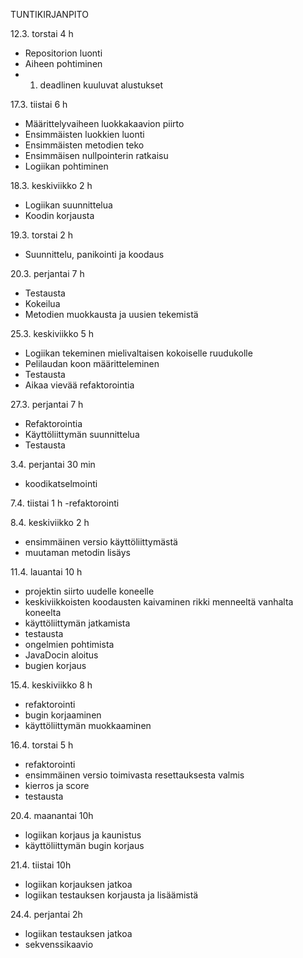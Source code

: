 TUNTIKIRJANPITO

12.3. torstai 4 h
- Repositorion luonti
- Aiheen pohtiminen
- 1. deadlinen kuuluvat alustukset

17.3. tiistai 6 h
- Määrittelyvaiheen luokkakaavion piirto
- Ensimmäisten luokkien luonti
- Ensimmäisten metodien teko
- Ensimmäisen nullpointerin ratkaisu
- Logiikan pohtiminen

18.3. keskiviikko 2 h 
- Logiikan suunnittelua
- Koodin korjausta

19.3. torstai 2 h
- Suunnittelu, panikointi ja koodaus

20.3. perjantai 7 h
- Testausta
- Kokeilua
- Metodien muokkausta ja uusien tekemistä

25.3. keskiviikko 5 h
- Logiikan tekeminen mielivaltaisen kokoiselle ruudukolle
- Pelilaudan koon määritteleminen
- Testausta
- Aikaa vievää refaktorointia

27.3. perjantai 7 h
- Refaktorointia 
- Käyttöliittymän suunnittelua
- Testausta

3.4. perjantai 30 min
- koodikatselmointi

7.4. tiistai 1 h
-refaktorointi

8.4. keskiviikko 2 h
- ensimmäinen versio käyttöliittymästä
- muutaman metodin lisäys

11.4. lauantai 10 h
- projektin siirto uudelle koneelle
- keskiviikkoisten koodausten kaivaminen rikki menneeltä vanhalta koneelta
- käyttöliittymän jatkamista
- testausta
- ongelmien pohtimista
- JavaDocin aloitus
- bugien korjaus

15.4. keskiviikko 8 h
- refaktorointi
- bugin korjaaminen
- käyttöliittymän muokkaaminen

16.4. torstai 5 h 
- refaktorointi
- ensimmäinen versio toimivasta resettauksesta valmis
- kierros ja score
- testausta

20.4. maanantai 10h
- logiikan korjaus ja kaunistus
- käyttöliittymän bugin korjaus

21.4. tiistai 10h
- logiikan korjauksen jatkoa
- logiikan testauksen korjausta ja lisäämistä

24.4. perjantai 2h
- logiikan testauksen jatkoa
- sekvenssikaavio
